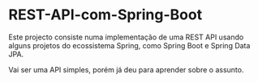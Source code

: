 # REST-API-com-Spring-Boot

Este projecto consiste numa implementação de uma REST API usando alguns projetos do ecossistema Spring, como Spring Boot e Spring Data JPA.

Vai ser uma API simples, porém já deu para aprender sobre o assunto.
